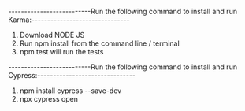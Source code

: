 --------------------------Run the following command to install and run Karma:-------------------------------
1. Download NODE JS
2. Run npm install from the command line / terminal
3. npm test will run the tests


--------------------------Run the following command to install and run Cypress:-------------------------------

1. npm install cypress --save-dev
2. npx cypress open
